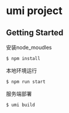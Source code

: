 <!--
 * @Description: 
 * @Author: LaughingZhu
 * @Date: 2021-05-14 15:45:40
 * @LastEditros: 
 * @LastEditTime: 2021-05-14 16:11:52
-->
# umi project

## Getting Started



安装node_moudles
```bash
$ npm install
```

本地环境运行

```bash
$ npm run start
```
服务端部署 
```bash
$ umi build
```